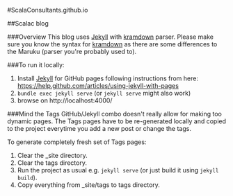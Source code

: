 #ScalaConsultants.github.io

##Scalac blog

###Overview
This blog uses [Jekyll](http://jekyllrb.com/) with [kramdown](http://kramdown.gettalong.org/syntax.html) parser. Please make sure you know the syntax for [kramdown](http://kramdown.gettalong.org/syntax.html) as there are some differences to the Maruku (parser you're probably used to). 

###To run it locally:

1. Install [Jekyll](http://jekyllrb.com/) for GitHub pages following instructions from here: https://help.github.com/articles/using-jekyll-with-pages
2. `bundle exec jekyll serve` (or `jekyll serve` might also work)
3. browse on http://localhost:4000/

###Mind the Tags
GitHub/Jekyll combo doesn't really allow for making too dynamic pages. The Tags pages have to be re-generated locally and copied to the project everytime you add a new post or change the tags. 

To generate completely fresh set of Tags pages:
1. Clear the _site directory.
2. Clear the tags directory.
3. Run the project as usual e.g. `jekyll serve` (or just build it using `jekyll build`).
4. Copy everything from _site/tags to tags directory.
